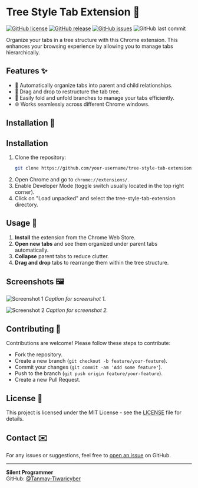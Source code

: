 # Tree Style Tab Extension 🌳

[![GitHub license](https://img.shields.io/github/license/Tanmay-Tiwaricyber/Tree-style-Tab-extension)](https://github.com/Tanmay-Tiwaricyber/Tree-style-Tab-extension/blob/main/LICENSE)
[![GitHub release](https://img.shields.io/github/v/release/Tanmay-Tiwaricyber/Tree-style-Tab-extension)](https://github.com/Tanmay-Tiwaricyber/Tree-style-Tab-extension/releases)
[![GitHub issues](https://img.shields.io/github/issues/Tanmay-Tiwaricyber/Tree-style-Tab-extension)](https://github.com/Tanmay-Tiwaricyber/Tree-style-Tab-extension/issues)
![GitHub last commit](https://img.shields.io/github/last-commit/Tanmay-Tiwaricyber/Tree-style-Tab-extension)

Organize your tabs in a tree structure with this Chrome extension. This enhances your browsing experience by allowing you to manage tabs hierarchically.

## Features ✨

- 🌲 Automatically organize tabs into parent and child relationships.
- 🔄 Drag and drop to restructure the tab tree.
- 📁 Easily fold and unfold branches to manage your tabs efficiently.
- 🌐 Works seamlessly across different Chrome windows.
## Installation 🚀

## Installation

1. Clone the repository:
   ```bash
   git clone https://github.com/your-username/tree-style-tab-extension.git
2. Open Chrome and go to ```chrome://extensions/```.
3. Enable Developer Mode (toggle switch usually located in the top right corner).
4. Click on "Load unpacked" and select the tree-style-tab-extension directory.

## Usage 📘

1. **Install** the extension from the Chrome Web Store.
2. **Open new tabs** and see them organized under parent tabs automatically.
3. **Collapse** parent tabs to reduce clutter.
4. **Drag and drop** tabs to rearrange them within the tree structure.

## Screenshots 🖼️

![Screenshot 1](/screenshots/screenshot1.png)
*Caption for screenshot 1.*

![Screenshot 2](/screenshots/screenshot2.png)
*Caption for screenshot 2.*

## Contributing 🤝

Contributions are welcome! Please follow these steps to contribute:
- Fork the repository.
- Create a new branch (`git checkout -b feature/your-feature`).
- Commit your changes (`git commit -am 'Add some feature'`).
- Push to the branch (`git push origin feature/your-feature`).
- Create a new Pull Request.

## License 📄

This project is licensed under the MIT License - see the [LICENSE](LICENSE) file for details.

## Contact ✉️

For any issues or suggestions, feel free to [open an issue](https://github.com/Tanmay-Tiwaricyber/tree-style-tab-extension/issues) on GitHub.

---

**Silent Programmer**  
GitHub: [@Tanmay-Tiwaricyber](https://github.com/Tanmay-Tiwaricyber)
